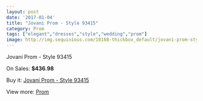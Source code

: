```yaml
---
layout: post
date: '2017-01-04'
title: "Jovani Prom - Style 93415"
category: Prom
tags: ["elegant","dresses","style","wedding","prom"]
image: http://img.sequinious.com/18168-thickbox_default/jovani-prom-style-93415.jpg
---
```

Jovani Prom - Style 93415

On Sales: **$436.98**
<a href="https://www.sequinious.com/prom/8502-jovani-prom-style-93415.html"><amp-img layout="responsive" width="600" height="600" src="//img.sequinious.com/18168-thickbox_default/jovani-prom-style-93415.jpg" alt="Jovani Prom - Style 93415 0" /></a>
<a href="https://www.sequinious.com/prom/8502-jovani-prom-style-93415.html"><amp-img layout="responsive" width="600" height="600" src="//img.sequinious.com/18169-thickbox_default/jovani-prom-style-93415.jpg" alt="Jovani Prom - Style 93415 1" /></a>

Buy it: [Jovani Prom - Style 93415](https://www.sequinious.com/prom/8502-jovani-prom-style-93415.html "Jovani Prom - Style 93415")

View more: [Prom](https://www.sequinious.com/7-prom "Prom")